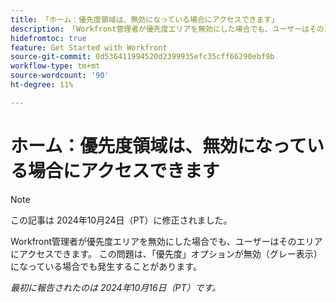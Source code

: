 ```yaml
---
title: 「ホーム：優先度領域は、無効になっている場合にアクセスできます」
description: 「Workfront管理者が優先度エリアを無効にした場合でも、ユーザーはそのエリアにアクセスできます。 この問題は、「優先度」オプションが無効（グレー表示）になっているにもかかわらず発生する場合があります。」
hidefromtoc: true
feature: Get Started with Workfront
source-git-commit: 0d536411994520d2399935efc35cff66290ebf9b
workflow-type: tm+mt
source-wordcount: '90'
ht-degree: 11%

---
```



# ホーム：優先度領域は、無効になっている場合にアクセスできます

>[!NOTE]
>
>この記事は 2024年10月24日（PT）に修正されました。

Workfront管理者が優先度エリアを無効にした場合でも、ユーザーはそのエリアにアクセスできます。 この問題は、「優先度」オプションが無効（グレー表示）になっている場合でも発生することがあります。

_最初に報告されたのは 2024年10月16日（PT）です。_
